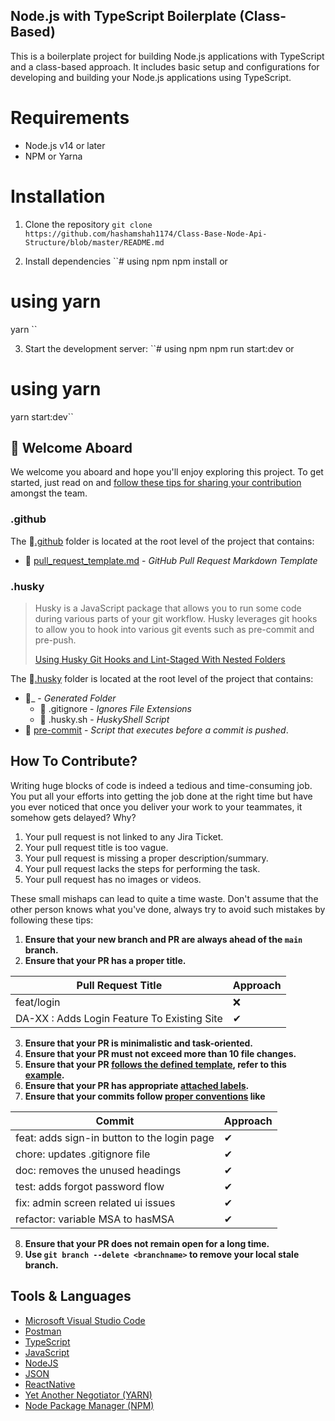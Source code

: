 ## Node.js with TypeScript Boilerplate (Class-Based)

This is a boilerplate project for building Node.js applications with TypeScript and a class-based approach. It includes basic setup and configurations for developing and building your Node.js applications using TypeScript.

# Requirements

- Node.js v14 or later
- NPM or Yarna

# Installation

1. Clone the repository
   `git clone https://github.com/hashamshah1174/Class-Base-Node-Api-Structure/blob/master/README.md`

2. Install dependencies
   ``# using npm
   npm install
   or

# using yarn

yarn ``

3. Start the development server:
   ``# using npm
   npm run start:dev
   or

# using yarn

yarn start:dev``

## 👋 Welcome Aboard

We welcome you aboard and hope you'll enjoy exploring this project. To get started, just read on and [follow these tips for sharing your contribution](#how-to-contribute) amongst the team.

### .github

The 📁[.github](/.github) folder is located at the root level of the project that contains:

- 📜 [pull_request_template.md](/.github/pull_request_template.md) - _GitHub Pull Request Markdown Template_

### .husky

> Husky is a JavaScript package that allows you to run some code during various parts of your git workflow. Husky leverages git hooks to allow you to hook into various git events such as pre-commit and pre-push.
>
> [Using Husky Git Hooks and Lint-Staged With Nested Folders](https://scottsauber.com/2021/06/01/using-husky-git-hooks-and-lint-staged-with-nested-folders/)

The 📁[.husky](/.husky) folder is located at the root level of the project that contains:

- 📁\_ - _Generated Folder_
  - 📜 .gitignore - _Ignores File Extensions_
  - 📜 .husky.sh - _HuskyShell Script_
- 📜 [pre-commit](/.husky/pre-commit) - _Script that executes before a commit is pushed_.

## How To Contribute?

Writing huge blocks of code is indeed a tedious and time-consuming job. You put all your efforts into getting the job done at the right time but have you ever noticed that once you deliver your work to your teammates, it somehow gets delayed? Why?

1. Your pull request is not linked to any Jira Ticket.
2. Your pull request title is too vague.
3. Your pull request is missing a proper description/summary.
4. Your pull request lacks the steps for performing the task.
5. Your pull request has no images or videos.

These small mishaps can lead to quite a time waste. Don't assume that the other person knows what you've done, always try to avoid such mistakes by following these tips:

1. **Ensure that your new branch and PR are always ahead of the `main` branch.**
2. **Ensure that your PR has a proper title.**

| **Pull Request Title**                      | **Approach** |
| ------------------------------------------- | ------------ |
| feat/login                                  | ❌           |
| DA-XX : Adds Login Feature To Existing Site | ✔            |

3. **Ensure that your PR is minimalistic and task-oriented.**
4. **Ensure that your PR must not exceed more than 10 file changes.**
5. **Ensure that your PR [follows the defined template](/.github/pull_request_template.md), refer to this [example](https://github.com/Fullstop-pk/Dade-Auctions/pull/117).**
6. **Ensure that your PR has appropriate [attached labels](https://github.com/Fullstop-pk/Dade-Auctions/labels).**
7. **Ensure that your commits follow [proper conventions](https://gist.github.com/qoomon/5dfcdf8eec66a051ecd85625518cfd13) like**

| **Commit**                                  | **Approach** |
| ------------------------------------------- | ------------ |
| feat: adds sign-in button to the login page | ✔            |
| chore: updates .gitignore file              | ✔            |
| doc: removes the unused headings            | ✔            |
| test: adds forgot password flow             | ✔            |
| fix: admin screen related ui issues         | ✔            |
| refactor: variable MSA to hasMSA            | ✔            |

8. **Ensure that your PR does not remain open for a long time.**
9. **Use `git branch --delete <branchname>` to remove your local stale branch.**

## Tools & Languages

- [Microsoft Visual Studio Code](https://code.visualstudio.com/download)
- [Postman](https://www.postman.com/downloads/)
- [TypeScript](https://code.visualstudio.com/docs/languages/typescript)
- [JavaScript](https://www.javascript.com/)
- [NodeJS](https://nodejs.org/en/download/)
- [JSON](https://www.json.org/)
- [ReactNative](https://reactnative.dev/)
- [Yet Another Negotiator (YARN)](https://yarnpkg.com/)
- [Node Package Manager (NPM)](https://docs.npmjs.com/downloading-and-installing-node-js-and-npm/)
